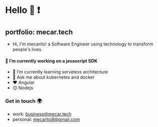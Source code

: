# Hello :punch: :exclamation:
## portfolio: mecar.tech
- Hi, I'm mecarito! a Software Engineer using technology to transform people's lives 

#### 🔭 I’m currently working on a javascript SDK
- 🌱 I’m currently learning serveless architecture
- 💬 Ask me about kubernetes and docker
- :heart: Angular
- :blush: Nodejs



### Get in touch :earth_africa:
-  work:  business@mecar.tech
-  personal: mecarito8@gmail.com

<!--
**mecarito/mecarito** is a ✨ _special_ ✨ repository because its `README.md` (this file) appears on your GitHub profile.

Here are some ideas to get you started:

### 🔭 I’m currently working on ...
- 🌱 I’m currently learning ...
- 👯 I’m looking to collaborate on ...
- 🤔 I’m looking for help with ...
- 💬 Ask me about ...
- 📫 How to reach me: ...
- 😄 Pronouns: ...
- ⚡ Fun fact: ...
-->
